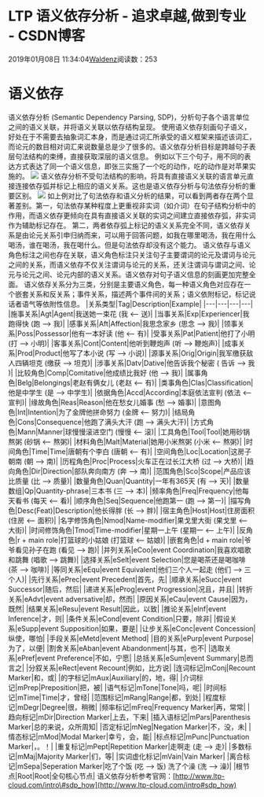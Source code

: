 
# LTP 语义依存分析 - 追求卓越,做到专业 - CSDN博客


2019年01月08日 11:34:04[Waldenz](https://me.csdn.net/enter89)阅读数：253


# 语义依存
语义依存分析 (Semantic Dependency Parsing, SDP)，分析句子各个语言单位之间的语义关联，并将语义关联以依存结构呈现。 使用语义依存刻画句子语义，好处在于不需要去抽象词汇本身，而是通过词汇所承受的语义框架来描述该词汇，而论元的数目相对词汇来说数量总是少了很多的。语义依存分析目标是跨越句子表层句法结构的束缚，直接获取深层的语义信息。 例如以下三个句子，用不同的表达方式表达了同一个语义信息，即张三实施了一个吃的动作，吃的动作是对苹果实施的。
![](https://img-blog.csdnimg.cn/20190108113055981.png?x-oss-process=image/watermark,type_ZmFuZ3poZW5naGVpdGk,shadow_10,text_aHR0cHM6Ly9ibG9nLmNzZG4ubmV0L2VudGVyODk=,size_16,color_FFFFFF,t_70)
语义依存分析不受句法结构的影响，将具有直接语义关联的语言单元直接连接依存弧并标记上相应的语义关系。这也是语义依存分析与句法依存分析的重要区别。
![](https://img-blog.csdnimg.cn/20190108113122989.png?x-oss-process=image/watermark,type_ZmFuZ3poZW5naGVpdGk,shadow_10,text_aHR0cHM6Ly9ibG9nLmNzZG4ubmV0L2VudGVyODk=,size_16,color_FFFFFF,t_70)
如上例对比了句法依存和语义分析的结果，可以看到两者存在两个显著差别。第一，句法依存某种程度上更重视非实词（如介词）在句子结构分析中的作用，而语义依存更倾向在具有直接语义关联的实词之间建立直接依存弧，非实词作为辅助标记存在。 第二，两者依存弧上标记的语义关系完全不同，语义依存关系是由论元关系引申归纳而来，可以用于回答问题，如我在哪里喝汤，我在用什么喝汤，谁在喝汤，我在喝什么。但是句法依存却没有这个能力。
语义依存与语义角色标注之间也存在关联，语义角色标注只关注句子主要谓词的论元及谓词与论元之间的关系，而语义依存不仅关注谓词与论元的关系，还关注谓词与谓词之间、论元与论元之间、论元内部的语义关系。语义依存对句子语义信息的刻画更加完整全面。
语义依存关系分为三类，分别是主要语义角色，每一种语义角色对应存在一个嵌套关系和反关系；事件关系，描述两个事件间的关系；语义依附标记，标记说话者语气等依附性信息。
|关系类型|Tag|Description|Example|
|---|---|---|---|
|施事关系|Agt|Agent|我送她一束花 (我 <-- 送)|
|当事关系|Exp|Experiencer|我跑得快 (跑 --> 我)|
|感事关系|Aft|Affection|我思念家乡 (思念 --> 我)|
|领事关系|Poss|Possessor|他有一本好读 (他 <-- 有)|
|受事关系|Pat|Patient|他打了小明 (打 --> 小明)|
|客事关系|Cont|Content|他听到鞭炮声 (听 --> 鞭炮声)|
|成事关系|Prod|Product|他写了本小说 (写 --> 小说)|
|源事关系|Orig|Origin|我军缴获敌人四辆坦克 (缴获 --> 坦克)|
|涉事关系|Datv|Dative|他告诉我个秘密 ( 告诉 --> 我 )|
|比较角色|Comp|Comitative|他成绩比我好 (他 --> 我)|
|属事角色|Belg|Belongings|老赵有俩女儿 (老赵 <-- 有)|
|类事角色|Clas|Classification|他是中学生 (是 --> 中学生)|
|依据角色|Accd|According|本庭依法宣判 (依法 <-- 宣判)|
|缘故角色|Reas|Reason|他在愁女儿婚事 (愁 --> 婚事)|
|意图角色|Int|Intention|为了金牌他拼命努力 (金牌 <-- 努力)|
|结局角色|Cons|Consequence|他跑了满头大汗 (跑 --> 满头大汗)|
|方式角色|Mann|Manner|球慢慢滚进空门 (慢慢 <-- 滚)|
|工具角色|Tool|Tool|她用砂锅熬粥 (砂锅 <-- 熬粥)|
|材料角色|Malt|Material|她用小米熬粥 (小米 <-- 熬粥)|
|时间角色|Time|Time|唐朝有个李白 (唐朝 <-- 有)|
|空间角色|Loc|Location|这房子朝南 (朝 --> 南)|
|历程角色|Proc|Process|火车正在过长江大桥 (过 --> 大桥)|
|趋向角色|Dir|Direction|部队奔向南方 (奔 --> 南)|
|范围角色|Sco|Scope|产品应该比质量 (比 --> 质量)|
|数量角色|Quan|Quantity|一年有365天 (有 --> 天)|
|数量数组|Qp|Quantity-phrase|三本书 (三 --> 本)|
|频率角色|Freq|Frequency|他每天看书 (每天 <-- 看)|
|顺序角色|Seq|Sequence|他跑第一 (跑 --> 第一)|
|描写角色|Desc(Feat)|Description|他长得胖 (长 --> 胖)|
|宿主角色|Host|Host|住房面积 (住房 <-- 面积)|
|名字修饰角色|Nmod|Name-modifier|果戈里大街 (果戈里 <-- 大街)|
|时间修饰角色|Tmod|Time-modifier|星期一上午 (星期一 <-- 上午)|
|反角色|r + main role|打篮球的小姑娘 (打篮球 <-- 姑娘)|
|嵌套角色|d + main role|爷爷看见孙子在跑 (看见 --> 跑)|
|并列关系|eCoo|event Coordination|我喜欢唱歌和跳舞 (唱歌 --> 跳舞)|
|选择关系|eSelt|event Selection|您是喝茶还是喝咖啡 (茶 --> 咖啡)|
|等同关系|eEqu|event Equivalent|他们三个人一起走 (他们 --> 三个人)|
|先行关系|ePrec|event Precedent|首先，先|
|顺承关系|eSucc|event Successor|随后，然后|
|递进关系|eProg|event Progression|况且，并且|
|转折关系|eAdvt|event adversative|却，然而|
|原因关系|eCau|event Cause|因为，既然|
|结果关系|eResu|event Result|因此，以致|
|推论关系|eInf|event Inference|才，则|
|条件关系|eCond|event Condition|只要，除非|
|假设关系|eSupp|event Supposition|如果，要是|
|让步关系|eConc|event Concession|纵使，哪怕|
|手段关系|eMetd|event Method|
|目的关系|ePurp|event Purpose|为了，以便|
|割舍关系|eAban|event Abandonment|与其，也不|
|选取关系|ePref|event Preference|不如，宁愿|
|总括关系|eSum|event Summary|总而言之|
|分叙关系|eRect|event Recount|例如，比方说|
|连词标记|mConj|Recount Marker|和，或|
|的字标记|mAux|Auxiliary|的，地，得|
|介词标记|mPrep|Preposition|把，被|
|语气标记|mTone|Tone|吗，呢|
|时间标记|mTime|Time|才，曾经|
|范围标记|mRang|Range|都，到处|
|程度标记|mDegr|Degree|很，稍微|
|频率标记|mFreq|Frequency Marker|再，常常|
|趋向标记|mDir|Direction Marker|上去，下来|
|插入语标记|mPars|Parenthesis Marker|总的来说，众所周知|
|否定标记|mNeg|Negation Marker|不，没，未|
|情态标记|mMod|Modal Marker|幸亏，会，能|
|标点标记|mPunc|Punctuation Marker|，。！|
|重复标记|mPept|Repetition Marker|走啊走 (走 --> 走)|
|多数标记|mMaj|Majority Marker|们，等|
|实词虚化标记|mVain|Vain Marker|
|离合标记|mSepa|Seperation Marker|吃了个饭 (吃 --> 饭) 洗了个澡 (洗 --> 澡)|
|根节点|Root|Root|全句核心节点|
语义依存分析参考官网：[http://www.ltp-cloud.com/intro\#sdp_how](http://www.ltp-cloud.com/intro#sdp_how)

